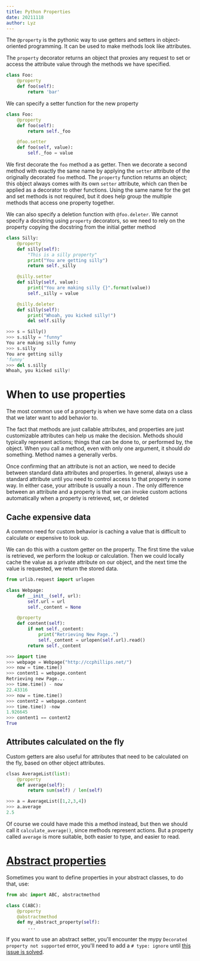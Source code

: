```yaml
---
title: Python Properties
date: 20211118
author: Lyz
---
```


The `@property` is the pythonic way to use getters and setters in
object-oriented programming. It can be used to make methods look like attributes.

The `property` decorator returns an object that proxies any request to set or
access the attribute value through the methods we have specified.

```python
class Foo:
    @property
    def foo(self):
        return 'bar'
```

We can specify a setter function for the new property

```python
class Foo:
    @property
    def foo(self):
        return self._foo

    @foo.setter
    def foo(self, value):
        self._foo = value
```

We first decorate the `foo` method a as getter. Then we decorate a second method
with exactly the same name by applying the `setter` attribute of the originally
decorated `foo` method. The `property` function returns an object; this object
always comes with its own `setter` attribute, which can then be applied as
a decorator to other functions. Using the same name for the get and set methods
is not required, but it does help group the multiple methods that access one
property together.

We can also specify a deletion function with `@foo.deleter`. We cannot specify
a docstring using `property` decorators, so we need  to rely on the property
copying the docstring from the initial getter method

```python
class Silly:
    @property
    def silly(self):
        "This is a silly property"
        print("You are getting silly")
        return self._silly

    @silly.setter
    def silly(self, value):
        print("You are making silly {}".format(value))
        self._silly = value

    @silly.deleter
    def silly(self):
        print("Whoah, you kicked silly!")
        del self.silly
```

```python
>>> s = Silly()
>>> s.silly = "funny"
You are making silly funny
>>> s.silly
You are getting silly
'funny'
>>> del s.silly
Whoah, you kicked silly!
```

# When to use properties

The most common use of a property is when we have some data on a class that we
later want to add behavior to.

The fact that methods are just callable attributes, and properties are just
customizable attributes can help us make the decision. Methods should typically
represent actions; things that can be done to, or performed by, the object. When
you call a method, even with only one argument, it should *do* something. Method
names a generally verbs.

Once confirming that an attribute is not an action, we need to decide between
standard data attributes and properties. In general, always use a standard
attribute until you need to control access to that property in some way. In
either case, your attribute is usually a noun . The only difference between an
attribute and a property is that we can invoke custom actions automatically when
a property is retrieved, set, or deleted

## Cache expensive data

A common need for custom behavior is caching a value that is difficult to
calculate or expensive to look up.

We can do this with a custom getter on the property. The first time the value is
retrieved, we perform the lookup or calculation. Then we could locally cache the
value as a private attribute on our object, and the next time the value is
requested, we return the stored data.

```python
from urlib.request import urlopen

class Webpage:
    def __init__(self, url):
        self.url = url
        self._content = None

    @property
    def content(self):
        if not self._content:
            print("Retrieving New Page..")
            self._content = urlopen(self.url).read()
        return self._content
```

```python
>>> import time
>>> webpage = Webpage("http://ccphillips.net/")
>>> now = time.time()
>>> content1 = webpage.content
Retrieving new Page...
>>> time.time() - now
22.43316
>>> now = time.time()
>>> content2 = webpage.content
>>> time.time() -now
1.926645
>>> content1 == content2
True
```

## Attributes calculated on the fly

Custom getters are also useful for attributes that need to be calculated on the
fly, based on other object attributes.

```python
clsas AverageList(list):
    @property
    def average(self):
        return sum(self) / len(self)
```
```python
>>> a = AverageList([1,2,3,4])
>>> a.average
2.5
```

Of course we could have made this a method instead, but then we should call it
`calculate_average()`, since methods represent actions. But a property called
`average` is more suitable, both easier to type, and easier to read.

# [Abstract properties](https://stackoverflow.com/questions/5960337/how-to-create-abstract-properties-in-python-abstract-classes)

Sometimes you want to define properties in your abstract classes, to do that, use:

```python
from abc import ABC, abstractmethod

class C(ABC):
    @property
    @abstractmethod
    def my_abstract_property(self):
        ...
```

If you want to use an abstract setter, you'll encounter the mypy `Decorated
property not supported` error, you'll need to add a `# type: ignore` until [this
issue is solved](https://github.com/python/mypy/issues/1362).
